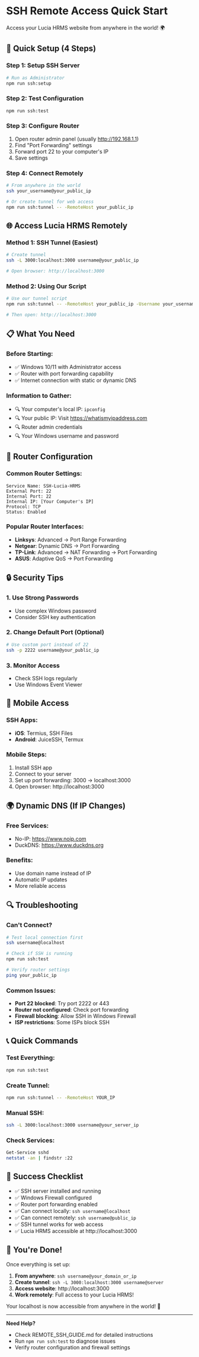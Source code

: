 # SSH Remote Access Quick Start

Access your Lucia HRMS website from anywhere in the world! 🌍

## 🚀 Quick Setup (4 Steps)

### Step 1: Setup SSH Server
```bash
# Run as Administrator
npm run ssh:setup
```

### Step 2: Test Configuration
```bash
npm run ssh:test
```

### Step 3: Configure Router
1. Open router admin panel (usually http://192.168.1.1)
2. Find "Port Forwarding" settings
3. Forward port 22 to your computer's IP
4. Save settings

### Step 4: Connect Remotely
```bash
# From anywhere in the world
ssh your_username@your_public_ip

# Or create tunnel for web access
npm run ssh:tunnel -- -RemoteHost your_public_ip
```

## 🌐 Access Lucia HRMS Remotely

### Method 1: SSH Tunnel (Easiest)
```bash
# Create tunnel
ssh -L 3000:localhost:3000 username@your_public_ip

# Open browser: http://localhost:3000
```

### Method 2: Using Our Script
```bash
# Use our tunnel script
npm run ssh:tunnel -- -RemoteHost your_public_ip -Username your_username

# Then open: http://localhost:3000
```

## 📋 What You Need

### Before Starting:
- ✅ Windows 10/11 with Administrator access
- ✅ Router with port forwarding capability
- ✅ Internet connection with static or dynamic DNS

### Information to Gather:
- 🔍 Your computer's local IP: `ipconfig`
- 🔍 Your public IP: Visit https://whatismyipaddress.com
- 🔍 Router admin credentials
- 🔍 Your Windows username and password

## 🔧 Router Configuration

### Common Router Settings:
```
Service Name: SSH-Lucia-HRMS
External Port: 22
Internal Port: 22
Internal IP: [Your Computer's IP]
Protocol: TCP
Status: Enabled
```

### Popular Router Interfaces:
- **Linksys**: Advanced → Port Range Forwarding
- **Netgear**: Dynamic DNS → Port Forwarding  
- **TP-Link**: Advanced → NAT Forwarding → Port Forwarding
- **ASUS**: Adaptive QoS → Port Forwarding

## 🔒 Security Tips

### 1. Use Strong Passwords
- Use complex Windows password
- Consider SSH key authentication

### 2. Change Default Port (Optional)
```bash
# Use custom port instead of 22
ssh -p 2222 username@your_public_ip
```

### 3. Monitor Access
- Check SSH logs regularly
- Use Windows Event Viewer

## 📱 Mobile Access

### SSH Apps:
- **iOS**: Termius, SSH Files
- **Android**: JuiceSSH, Termux

### Mobile Steps:
1. Install SSH app
2. Connect to your server
3. Set up port forwarding: 3000 → localhost:3000
4. Open browser: http://localhost:3000

## 🌍 Dynamic DNS (If IP Changes)

### Free Services:
- No-IP: https://www.noip.com
- DuckDNS: https://www.duckdns.org

### Benefits:
- Use domain name instead of IP
- Automatic IP updates
- More reliable access

## 🔍 Troubleshooting

### Can't Connect?
```bash
# Test local connection first
ssh username@localhost

# Check if SSH is running
npm run ssh:test

# Verify router settings
ping your_public_ip
```

### Common Issues:
- **Port 22 blocked**: Try port 2222 or 443
- **Router not configured**: Check port forwarding
- **Firewall blocking**: Allow SSH in Windows Firewall
- **ISP restrictions**: Some ISPs block SSH

## 📞 Quick Commands

### Test Everything:
```bash
npm run ssh:test
```

### Create Tunnel:
```bash
npm run ssh:tunnel -- -RemoteHost YOUR_IP
```

### Manual SSH:
```bash
ssh -L 3000:localhost:3000 username@your_server_ip
```

### Check Services:
```bash
Get-Service sshd
netstat -an | findstr :22
```

## 🎯 Success Checklist

- ✅ SSH server installed and running
- ✅ Windows Firewall configured
- ✅ Router port forwarding enabled
- ✅ Can connect locally: `ssh username@localhost`
- ✅ Can connect remotely: `ssh username@public_ip`
- ✅ SSH tunnel works for web access
- ✅ Lucia HRMS accessible at http://localhost:3000

## 🎉 You're Done!

Once everything is set up:

1. **From anywhere**: `ssh username@your_domain_or_ip`
2. **Create tunnel**: `ssh -L 3000:localhost:3000 username@server`
3. **Access website**: http://localhost:3000
4. **Work remotely**: Full access to your Lucia HRMS!

Your localhost is now accessible from anywhere in the world! 🚀

---

**Need Help?**
- Check REMOTE_SSH_GUIDE.md for detailed instructions
- Run `npm run ssh:test` to diagnose issues
- Verify router configuration and firewall settings
